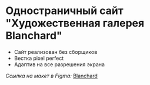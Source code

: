 # Одностраничный сайт "Художественная галерея Blanchard"

- Сайт реализован без сборщиков
- Вестка pixel perfect
- Адаптив на все разрешения экрана

*Ccылка на макет в Figma:*
[Blanchard](https://www.figma.com/design/tj7JfWXXpd5poySBgaW1nL/Blanchard-(new)?node-id=0-1&node-type=canvas)
